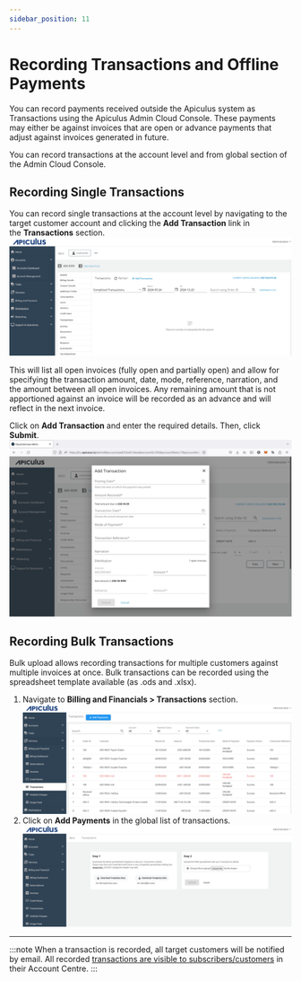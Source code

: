 ```yaml
---
sidebar_position: 11
---
```

# Recording Transactions and Offline Payments

You can record payments received outside the Apiculus system as Transactions using the Apiculus Admin Cloud Console. These payments may either be against invoices that are open or advance payments that adjust against invoices generated in future.

You can record transactions at the account level and from global section of the Admin Cloud Console.
## Recording Single Transactions

You can record single transactions at the account level by navigating to the target customer account and clicking the **Add Transaction** link in the **Transactions** section.![Transaction](img/Transaction3.png)

This will list all open invoices (fully open and partially open) and allow for specifying the transaction amount, date, mode, reference, narration, and the amount between all open invoices. Any remaining amount that is not apportioned against an invoice will be recorded as an advance and will reflect in the next invoice.

Click on **Add Transaction** and enter the required details. Then, click **Submit**.
![Recording Transactions](img/RecordingTransactions.png)

## Recording Bulk Transactions

Bulk upload allows recording transactions for multiple customers against multiple invoices at once. Bulk transactions can be recorded using the spreadsheet template available (as .ods and .xlsx).

 1. Navigate to **Billing and Financials > Transactions** section. ![Transaction](img/Transaction1.png)
 2. Click on **Add Payments** in the global list of transactions. ![Transaction](img/Transaction2.png)

---

:::note
When a transaction is recorded, all target customers will be notified by email. All recorded [transactions are visible to subscribers/customers](/docs/Subscribers/AccountCentre/WalletandTransactions) in their Account Centre.
:::




